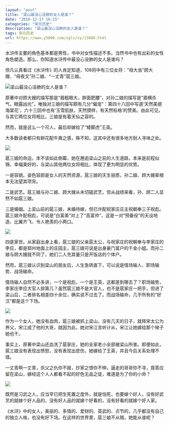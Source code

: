 ```yaml
---
layout: "post"
title: "梁山最没心没肺的女人是谁？"
date: "2018-12-17 16:15"
categories: "宋元历史"
description: "梁山最没心没肺的女人是谁？"
tags: 宋元历史
url: https://www.y5000.com/zgls/sy/13688.html
---
```






水浒传主要的角色基本都是男性，书中对女性描述不多。当然书中也有出彩的女性角色塑造。那么，你知道水浒传中最没心没肺的女人是谁吗？

但凡认真看过《水浒传》的人肯定知道，108将中有三位女将：“母大虫”顾大嫂、“母夜叉”孙二娘、“一丈青”扈三娘。

![梁山最没心没肺的女人是谁？](/uploads/allimg/170215/6-1F2151I92Hb.JPG)

原著中对顾大嫂的描写那是“眉粗眼大，胖面肥腰”，对孙二娘的描写是“眉横杀气，眼露凶光”，唯独对三娘的描写颇有几分“偏宠”：第四十八回中写道‘天然美貌海棠花’，六十三回中也有‘玉雪肌肤，天然摸样，有天然标格’的赞美。由此可见，与其它两位女将相比，三娘是有着天仙之容的。

然而，就是这么一个可人，最后却嫁给了“矮脚虎”王英。

大多数读者都只有鲜花配牛粪之感，殊不知，这其中还有很多地方耐人寻味之处。

![](https://img.y5000.com/uploads/allimg/170215/1J22149B-0.jpg)

扈三娘的命运，本不该如此倒霉，她在邂逅梁山之前的人生道路，本来是前程似锦、幸福美好的，与梁山其他两位女将相比，体现了更为明显的优势。

一是容貌。姿色容颜是女人的天然资源，扈三娘的天生丽质，孙二娘、顾大嫂辈根本无法望其项背。

二是武艺。扈三娘与孙二娘、顾大嫂从未切磋武艺，但从战绩来看，孙、顾二人显然不如扈三娘。

三是婚姻。上梁山前的扈三娘，未婚待嫁，但已许配祝家庄庄主祝朝奉三子祝彪。扈三娘许配祝彪，可说是“白富美”对上了“高富帅”，这是一对“预备役”的天设地造、比翼齐飞、令人艳羡的小两口。

![](https://img.y5000.com/uploads/allimg/170215/1J2213926-1.jpg)

四是家世。从家庭出身上看，扈三娘的父亲扈太公，与祝家庄的祝朝奉与李家庄的李应，都是郓州地面上的庄园主，扈三娘可说是出身豪门富户的千金小姐。而孙二娘与顾大嫂就不同了，她们二人充其量只是开饭店的个体户。

然而，扈三娘认识到梁山的朋友后，人生急转直下，可以说是情场输人、职场输势、战场输命。

情场输人自然不必多讲，一个是祝彪，一个是王英，这都差到哪去了？职场输势，李家庄李应大官人排第几？虽然扈三娘不是大官人，也不是扈家庄一把手，但进了梁山后，二者排名相差四十余位，确实说不过去了。而战场输命，几乎所有的“好汉”都是这个下场。

![](https://img.y5000.com/uploads/allimg/170215/1J221B30-2.jpg)

作为一个女人，她没有血肉，扈三娘被抓上梁山，没有几天的日子，就拜宋太公为养父，宋江成了他的大哥，就因为此，她对宋江言听计从，宋江让她嫁给那个矬子她也干。

事实上，原著中梁山还血洗了扈家庄，她的全家老小全部被梁山所害。即便如此，扈三娘没有表现出愤怒，没有表现出悲伤，她嫁给了王英，并且今后关系处理不错。

一丈青啊一丈青，杀父之仇你不报，抄家之恨你不伸，逼走的哥哥你不寻，竟答应留在梁山，嫁经这个人人都看不起的好色无品之徒，难道是为了你的小命？

![](https://img.y5000.com/uploads/allimg/170215/1J2212191-3.jpg)

既然是习武之人，应当早已把生死置之度外，就是怕死，也要嫁个好人，没有好武艺的就嫁个好人品的，没有好人品的就嫁个好看的，没有好看的就嫁个好人家。

《水浒》中的女人，美丽的、多情的、爱财的、英武的、贞节的，几乎都没有自己的独立人格，也没有好下场。在这样的世界里，扈三娘不从贼，她能从谁呢？
